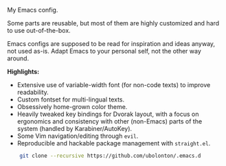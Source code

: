 My Emacs config.

Some parts are reusable, but most of them are highly customized and hard to use out-of-the-box.

Emacs configs are supposed to be read for inspiration and ideas anyway, not used as-is.
Adapt Emacs to your personal self, not the other way around.

**Highlights:**
- Extensive use of variable-width font (for non-code texts) to improve readability.
- Custom fontset for multi-lingual texts.
- Obsessively home-grown color theme.
- Heavily tweaked key bindings for Dvorak layout, with a focus on ergonomics and consistency with other (non-Emacs) parts of the system (handled by Karabiner/AutoKey).
- Some Vim navigation/editing through `evil`.
- Reproducible and hackable package management with `straight.el`.

```bash
    git clone --recursive https://github.com/ubolonton/.emacs.d
```
